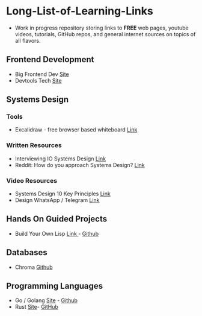 # Long-List-of-Learning-Links

- Work in progress repository storing links to **FREE** web pages, youtube videos, tutorials, GitHub repos, and general internet sources on topics of all flavors.



## Frontend Development
- Big Frontend Dev [Site
](https://bigfrontend.dev/)
- Devtools Tech [Site
](https://devtools.tech/)

## Systems Design
### Tools 
- Excalidraw - free browser based whiteboard [Link
](https://excalidraw.com/)
### Written Resources 
- Interviewing IO Systems Design [Link](https://interviewing.io/guides/system-design-interview)
- Reddit: How do you approach Systems Design? [Link](https://www.reddit.com/r/ExperiencedDevs/comments/163q1n1/how_do_you_approach_sys_design_interviews_as_the/)

### Video Resources 
- Systems Design 10 Key Principles [Link](https://www.youtube.com/watch?v=8dG0qzNAVXI) 
- Design WhatsApp / Telegram [Link](https://www.youtube.com/watch?v=M6UZ7pVD-rQ)

## Hands On Guided Projects
- Build Your Own Lisp [Link
](https://buildyourownlisp.com/) - [Github](https://github.com/orangeduck/BuildYourOwnLisp) 

## Databases
- Chroma [Github](https://github.com/chroma-core/chroma)

## Programming Languages
- Go / Golang [Site](https://go.dev/) - [Github](https://github.com/golang)
- Rust [Site](https://www.rust-lang.org/)- [GitHub](https://github.com/rust-lang/rust)
